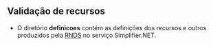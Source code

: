 ## Validação de recursos

- O diretório **definicoes** contém as definições dos recursos e outros
  produzidos pela [RNDS](https://simplifier.net/redenacionaldedadosemsade) no serviço
  Simplifier.NET.
